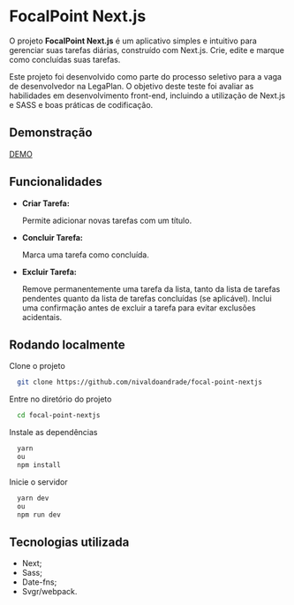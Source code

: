 # FocalPoint Next.js

O projeto **FocalPoint Next.js** é um aplicativo simples e intuitivo para gerenciar suas tarefas diárias, construído com Next.js. Crie, edite e marque como concluídas suas tarefas.

Este projeto foi desenvolvido como parte do processo seletivo para a vaga de desenvolvedor na LegaPlan. O objetivo deste teste foi avaliar as habilidades em desenvolvimento front-end, incluindo a utilização de Next.js e SASS e boas práticas de codificação.

## Demonstração

[DEMO](https://focal-point-nivaldoandrade.vercel.app/)


## Funcionalidades

- **Criar Tarefa:**

    Permite adicionar novas tarefas com um título.

- **Concluir Tarefa:**

  	Marca uma tarefa como concluída.

- **Excluir Tarefa:**

   Remove permanentemente uma tarefa da lista, tanto da lista de tarefas pendentes quanto da lista de tarefas concluídas (se aplicável). Inclui uma confirmação antes de excluir a tarefa para evitar exclusões acidentais.


## Rodando localmente

Clone o projeto

```bash
  git clone https://github.com/nivaldoandrade/focal-point-nextjs
```

Entre no diretório do projeto

```bash
  cd focal-point-nextjs
```

Instale as dependências

```bash
  yarn
  ou
  npm install
```

Inicie o servidor

```bash
  yarn dev
  ou
  npm run dev
```
## Tecnologias utilizada

- Next;
- Sass;
- Date-fns;
- Svgr/webpack.
